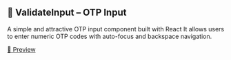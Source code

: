 ## 🔐 ValidateInput – OTP Input 
A simple and attractive OTP input component built with React
It allows users to enter numeric OTP codes with auto-focus and backspace navigation.

[📸 Preview ](https://input-otp-rishikesh-pals-projects.vercel.app/)